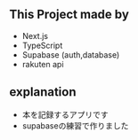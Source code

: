 ## This Project made by
- Next.js 
- TypeScript 
- Supabase (auth,database)
- rakuten api 

## explanation
- 本を記録するアプリです
- supabaseの練習で作りました

